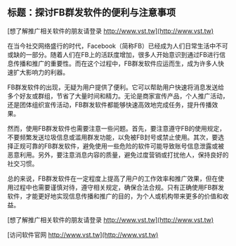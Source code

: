 ## **标题：探讨FB群发软件的便利与注意事项**

[想了解推广相关软件的朋友请登录 http://www.vst.tw](http://www.vst.tw)

在当今社交网络盛行的时代，Facebook（简称FB）已经成为人们日常生活中不可或缺的一部分。随着人们在FB上的活跃度增加，很多人开始意识到通过FB进行信息传播和推广的重要性。而在这个过程中，FB群发软件应运而生，成为许多人快速扩大影响力的利器。

FB群发软件的出现，无疑为用户提供了便利。它可以帮助用户快速将消息发送给多个好友或群组，节省了大量时间和精力。无论是商家宣传产品，个人推广活动，还是团体组织宣传活动，FB群发软件都能够快速高效地完成任务，提升传播效果。

然而，使用FB群发软件也需要注意一些问题。首先，要注意遵守FB的使用规定，不要频繁发送垃圾信息或滥用群发功能，以免被FB封号或禁止使用。其次，要选择正规可靠的FB群发软件，避免使用一些危险的软件可能导致账号信息泄露或被恶意利用。另外，要注意消息内容的质量，避免过度营销或打扰他人，保持良好的社交习惯。

总的来说，FB群发软件在一定程度上提高了用户的工作效率和推广效果，但在使用过程中也需要谨慎对待，遵守相关规定，确保合法合规。只有正确使用FB群发软件，才能更好地实现信息传播和推广的目的，为个人或机构带来更多的价值和收益。

[想了解推广相关软件的朋友请登录 http://www.vst.tw](http://www.vst.tw)


[访问软件官网 http://www.vst.tw](http://www.vst.tw)
